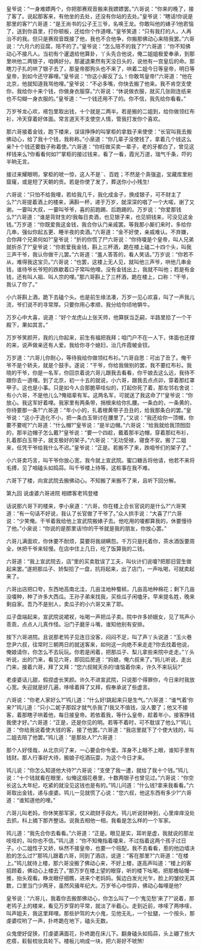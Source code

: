 <!-- { "loadSidebar": true } -->
皇爷说：“一身难嫖两个，你把那赛观音搬来我嫖嫖罢。”六哥说：“你来的晚了，接了客了。说起那客来，有他坐的去处，还没有你站的去处。”皇爷说：“瞎话!你说是那里的客?”六哥道：“是王尚书的公子王三爷，名唤王龙。你敢叫他的婊子1他若恼了，送到你县里，打你顿板，还给你个作道哩。”皇爷笑道：“只有我打的人，人再治不的我。但只是赛观音既接了他，我也不合他争，你搬那佛动心来陪我罢。”六哥说：“六月六的豆腐，陪不的了。”皇爷说：“怎么陪不的我了?”六哥道：“你不知佛动心不接凡人。当初有个暹退给他算卦，丫头先合他说，俺二姐姐极爱奉承，到那里哄他二两银子，咱俩好分。那暹退果然有天没日头的，说他有一宫皇后的命。那瞎刀子扎的哄了银子去了，那皇帝那狗头也不来了，哄着二姐今日等皇帝，明日等皇帝，到如今还守寡哩。”皇爷说：“你这小厮反了么！你敢骂皇帝!”六哥道：“他在北京，他就知道我骂他哩。”皇爷说：“不必多嘴，你快去搬了他来。我不肯空支使你，我给你十来个钱，你做身衣服穿。”六哥说：“休说做衣服，就买几张刚连纸来也不勾糊一身衣服的。”皇爷道：“一个钱还用不了的。你不信，我先给你看看。”

万岁爷龙心欢，褡包里取出钱，十个就是二两半。若是搬的二姐到，给你做领红布衫，冷天穿着好体面。常言道天不支使空人情，管我打发你个喜欢。

那六哥接着金钱，跑下楼来，误误挣挣的叫掌柜的拿戥子来使使：“长官叫我去搬佛动心，给了我十个钱，我称称。”小泉道：“你几辈子没使钱了，拿着几个钱这么亲?十个钱还要戥子称着使。”六哥道：“你枉做买卖一辈子，老的牙都白了，曾见这样钱来么?你看看何如?”掌柜的接过钱来，看了一看，霞光万道，瑞气千条，吓的半晌无言。

接过来耀眼明，掌柜的唬一惊，这人不是¨、百姓；不然是个真强盗，宝藏库里剜窟窿，或是短了天朝的贡。若是你使了发了，葬送你小小残生!

六哥说：“只怕不给我哩，若给我几千，我化成金子，换成银子，可不财主了么?”六哥提着酒上的楼来，满斟一杯，递于万岁，就深深的唱了一个大喏，谢了又谢。一霎叫大叔，一霎叫爷爷，喜的前跑踢、后跑踢的。万岁说：“你爱那钱么?”六哥道：“谁是背财生的!我每日卖酒，也见银子来，也见铜钱来，可没见这金钱。”万岁道：“你既爱我这金钱，我合你认门亲戚罢。等我那小厮们来时，多给你几串，强似你起五更、睡半夜的卖酒。”六哥道：“金不好使，亲戚难认。不弃嫌，合你拜个兄弟何如?”皇爷说：“折的你慌了尸六哥说：“你待嗄是个皇帝，叫人兄弟就折杀了?”皇爷说：“你若爱我金钱，斟上三杯酒，跪在楼上磕二十四个头，叫我三声干爷，我认你做干儿罢。”六哥道：“羞人答答的，看人笑话。”万岁说：“你若不从，难得我这宝贝。”六哥说：“也罢，这楼上无人见，就叫他三声爷，哄他几串金钱，谁待爷长爷短的跌歇着口子常叫他哩。没有金钱出上，我就不叫他；若是有金钱，还有叫人祖、叫人宗的哩。”那六哥斟上了三杯酒，跪在楼上，口称：“干爷，我认了你了。”

小六哥斟上酒，跪下去磕个头。也是前生缘法凑，万岁一见心欢喜，叫了一声我儿流，爷们说不的寻常厚。只要你用心孝顺，我分给你顷地犋牛。

万岁心中大喜，说道：“好个龙虎山上张天师，他算朕当乏嗣，半路里拾了一个干殿下，果如其言。”

万岁爷笑颜开，我的儿你起来，前生有福把我拜；咱门户不在一人下，体面也还撑的来，说声做亲还有人爱。我给你寻个媳妇，治几件霞帔金钗。

万岁道：“六哥儿你耐心，等待我给你做领红布衫。”六哥自思：可出了丑了。俺干爷不是个轿夫，就是个鼓手。遂说：“干爷，你给我做别的罢，我不要红布衫。我晓的干爷，你是一名军，你回京着说六哥儿跟我去看看，你干娘去这么远，我待不跟你去一道哩。到了北京，初一十五的就说，小六哥，跟我去点点卯，穿着那红罩甲子。这也是小事。只是如今人合那脆草哇似的，打起你死了着，那左邻右舍说：有小六哥，不是他儿么?俺祖辈有军。这两名军，可就送了我这命了!”皇爷说：“你放心。我这军好着哩。我家里有两条带，捎根来给你扎腰。一条白的，一条黄的，你待要那一条?”六哥道：“年小小的，扎着根黄带子丑丑的，给我那条白的罢。”皇爷说：“这小于造化不小，把一条白玉带讨在腰里了。”又说：“我还给你一顶帽，你要不要呢?”六哥道：“什么帽?”皇爷说：“是半边帽。”六哥说：“给我就给我顶囫囵的，那半边帽子怎么戴?”皇爷说：“要一个四趁，戴着那半边帽，穿着那红布衫，扎着那白玉带子，就支极好的架子。”六哥说：“无功受禄，寝食不安。搬了二姐来，任凭干爷给我什么不迟。”皇爷说：“正是。若搬不了来，跌咱爷们的架子了。”

小六哥卖巧言，叫干爷你放心宽，我今就上宣武院。蜜口糖舌将他请，他若不来将毛搏，见了咱磕头如捣蒜。叫千爷楼上待等，这桩事在我不难。

六哥下了楼，向宣武院去搬佛动心。不知搬了来搬不了来，且听下回分解。

第九回  说虔婆六哥进院  相嫖客老鸨登楼

话说那六哥下的楼来，李小泉道：“六哥，你在楼上合长官说的是什么?”六哥笑道：“有一句话不好说，我认了长官做了干爷了。”众人拱手说：“大喜了!”六哥说：“少笑俺。干爷着我给他上宣武院搬婊子去。他吃用的嗄都算我的，休要慢待了他。”小泉说：“你说的是那里话!你的干爷就是我的朋友，你放心罢。”

六哥儿满面欢，你休要不耐烦，莫要将我胡瞒怨。千万只是托着你，茶水酒饭要周全，休把千爷来轻慢。在店中住上几日，吃了饭算我的二钱。

六哥道：“我上宣武院去，店”里的买卖耽误了工夫，叫伙计们说嗄?把那旧营生做起来罢。”遂把那瓜子、娇梨拾了一盘，抗将起来，出了店门，一声吆喝，可就卖起来了。

六哥出店把口夸，东西地高南北洼，几亩洼地种蜀秫，几亩高地种棉花；剩下几亩没嗄种，种了许多大西瓜。王孙子弟来找我，买些瓜子闲嗑牙。早来提名姓，晚来剩自家。吾乃不是别人，卖瓜子的小六哥又来了耶。

瓜子盘端起来，宣武院说裙衩，吆喝一声把瓜子卖。院中许多娇娥女，见了骂声小乖乖，点点人儿真作怪。沿门子磨牙斗嘴，谁知他别有安排。

按下六哥进院。且说那老鸨子见连日没客，闷闷不足，叫了声丫头说道：“玉火巷您尹六叔，往常时三朝两日的就送客来，如何这一向绝不来走走?你去找着他说，俺娘请你，你怎么不去玩玩。你若是闲着，把那瓜子、梨儿拿些来院中走走。”丫头听说，出的门来，看见六哥，即回后房道：“妈娘，俺六叔来了。”妈儿听说，走出门来，接着六哥，拜了又拜：“您六叔贼天杀的!谁恼着你来，许久不来玩玩?”

老虔婆话儿甜，假捏虚长笑颜。许久不进宣武院，只说那个得罪你，今日来时我放心宽。失迎就是好几遍，哆嗦着拜了又拜，假奉承说了些虚言。

六哥说：“你老人家好么?”鸨儿道：“什么好!跳起来只是生气。”六哥道：“谁气着’你来?”鸨儿道：“只小二妮子那奴才就气杀我了!我又不值钱，没人要了；他又不接客，着那瞎子哄着他，每日接皇帝。若依着我，等什么皇帝，趁着年小，接客挣钱我使才好。”六哥道：“正是，还是你见的明。若等不着时，可不耽误了他么?”鸨儿道：“你给我说着使大钱的客，接了他罢。”六哥道：“我店里就下了个使大钱的，叫二姐去陪了他罢。”鸨儿道：“是那处人?”六哥道：

那个人好怪哉，从北京问了来，一心要会你令爱。浑身不上眼不上眼，谁知手里有钱财。那人行事好大待，搬娘子吃酒玩耍，为这个今日才来。

鸨儿说：“你怎么知道他大待?”六哥说：“支使了我一遭，就给了我十个钱。”鸨儿说：“十个钱就看在眼里，似俺这烟花巷里，十数两银子也曾见过。”六哥说：“你空长这么大年纪，吃紧的就没见这钱也是有的。”鸨儿问道：“什么钱?拿来我看看。”六哥取出金钱，递与虔婆。鸨儿一见就慌了心说：“您六叔，他这东西有多少?”六哥道：“谁知道他的哩。”

六哥儿叫老妈，你休笑那军家，仗义疏财手段大。鸨儿听说财神到，心里痒痒没处去抓，科上摘下那齐整话。说我去相他一相，我看是怎么样的一个军家。

鸨儿道：“我先合你去看看。”六哥道：“正是。眼见是实，耳听是虚，我就说的那龙吱吱的，叫你也不信。”鸨儿道：“你不知俺指着嗄来，不过指着这两个孩子过日子。小二姐性子又娇，纵然不接皇帝，也要一个班配，我不去看看，惹的他边墙决脸的怎么过?”那鸨儿跟着六哥，同到了酒店，说道：“客在那里?”六哥道：“在楼上。”鸨儿就待上楼，那六哥没搬了佛动心来，不好上楼，遂高声叫道：“楼上的客招顾着，佛动心上楼去了。”那万岁在楼上望的眼穿，听的楼下吆喝，把那檐毡帽一推，抬头观看。睁龙眼仔细瞧，进来个老妈妈。鬓边白发光光乍，脸上的皱纹无其数，口里当门少两牙，虽然风骚年纪大。万岁爷心中惊异，佛动心每哩是他?

皇爷说：“六哥儿，我着你去搬那佛动心，你怎么叫了一个‘鬼见愁’来了?”说着，那老鸨子上的楼来，看见万岁穿的平常，就淡了半截心。走到近前，哆嗦了两哆嗦，叫声姐夫，我这里拜哩。那些护驾的大小鬼，见他无礼，一个扯腿，一个按头，那虔婆哎哟了一声，扑咚跪在地下，磕头无数。

众鬼使好促狭，打虔婆满面花，扑咚跪在床儿下。翻身磕头如捣蒜，头上硼了些大疙瘩，鬏髫梳妆具轮下。楼板儿响成一块，把六哥好不唬煞!

